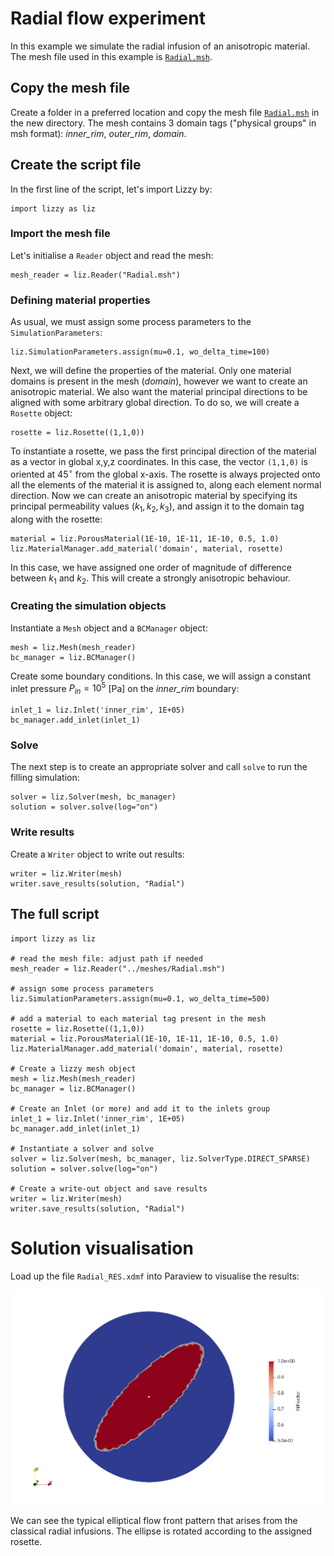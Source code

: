 # Radial flow experiment
In this example we simulate the radial infusion of an anisotropic material. The mesh file used in this example is [`Radial.msh`](../../../examples/meshes/Radial.msh).

## Copy the mesh file
Create a folder in a preferred location and copy the mesh file [`Radial.msh`](../../../examples/meshes/Radial.msh) in the new directory.
The mesh contains 3 domain tags ("physical groups" in msh format): _inner_rim_, _outer_rim_, _domain_.

## Create the script file
In the first line of the script, let's import Lizzy by:
```
import lizzy as liz
```
### Import the mesh file
Let's initialise a `Reader` object and read the mesh:
```
mesh_reader = liz.Reader("Radial.msh")
```
### Defining material properties
As usual, we must assign some process parameters to the `SimulationParameters`:
```
liz.SimulationParameters.assign(mu=0.1, wo_delta_time=100)
```
Next, we will define the properties of the material. Only one material domains is present in the mesh (_domain_), however we want to create an anisotropic material. We also want the material principal directions to be aligned with some arbitrary global direction. To do so, we will create a `Rosette` object:
```
rosette = liz.Rosette((1,1,0))
```
To instantiate a rosette, we pass the first principal direction of the material as a vector in global x,y,z coordinates. In this case, the vector `(1,1,0)` is oriented at 45$^\circ$ from the global x-axis. The rosette is always projected onto all the elements of the material it is assigned to, along each element normal direction.
Now we can create an anisotropic material by specifying its principal permeability values ($k_1,k_2,k_3$), and assign it to the domain tag along with the rosette:
```
material = liz.PorousMaterial(1E-10, 1E-11, 1E-10, 0.5, 1.0)
liz.MaterialManager.add_material('domain', material, rosette)
```
In this case, we have assigned one order of magnitude of difference between $k_1$ and $k_2$. This will create a strongly anisotropic behaviour.

### Creating the simulation objects
Instantiate a `Mesh` object and a `BCManager` object:
```
mesh = liz.Mesh(mesh_reader)
bc_manager = liz.BCManager()
```

Create some boundary conditions. In this case, we will assign a constant inlet pressure $P_{in}=10^5$ [Pa] on the _inner_rim_ boundary:
```
inlet_1 = liz.Inlet('inner_rim', 1E+05)
bc_manager.add_inlet(inlet_1)
```

### Solve
The next step is to create an appropriate solver and call `solve` to run the filling simulation:
```
solver = liz.Solver(mesh, bc_manager)
solution = solver.solve(log="on")
```
### Write results
Create a `Writer` object to write out results:
```
writer = liz.Writer(mesh)
writer.save_results(solution, "Radial")
```

## The full script

```
import lizzy as liz

# read the mesh file: adjust path if needed
mesh_reader = liz.Reader("../meshes/Radial.msh")

# assign some process parameters
liz.SimulationParameters.assign(mu=0.1, wo_delta_time=500)

# add a material to each material tag present in the mesh
rosette = liz.Rosette((1,1,0))
material = liz.PorousMaterial(1E-10, 1E-11, 1E-10, 0.5, 1.0)
liz.MaterialManager.add_material('domain', material, rosette)

# Create a lizzy mesh object
mesh = liz.Mesh(mesh_reader)
bc_manager = liz.BCManager()

# Create an Inlet (or more) and add it to the inlets group
inlet_1 = liz.Inlet('inner_rim', 1E+05)
bc_manager.add_inlet(inlet_1)

# Instantiate a solver and solve
solver = liz.Solver(mesh, bc_manager, liz.SolverType.DIRECT_SPARSE)
solution = solver.solve(log="on")

# Create a write-out object and save results
writer = liz.Writer(mesh)
writer.save_results(solution, "Radial")
```

# Solution visualisation
Load up the file `Radial_RES.xdmf` into Paraview to visualise the results:

<div style="display: flex; justify-content: center;">
<img src="../../images/Radial_fill.png" alt="Radial fill solution" width="720">
</div>

We can see the typical elliptical flow front pattern that arises from the classical radial infusions. The ellipse is rotated according to the assigned rosette.